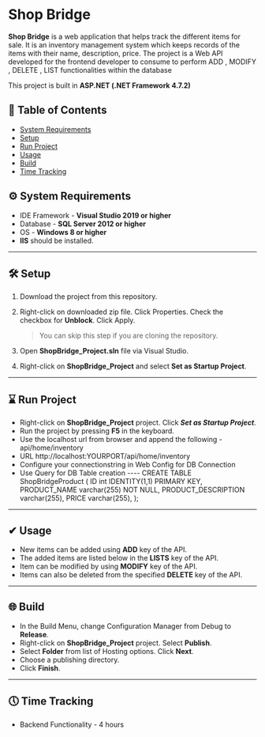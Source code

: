 # Shop Bridge

**Shop Bridge** is a web application that helps track the different items for sale. It is an inventory management system which keeps records of the items with their name, description, price. The project is a Web API developed for the frontend developer to consume to perform ADD , MODIFY , DELETE , LIST functionalities within the database

This project is built in **ASP.NET  (.NET Framework 4.7.2)**


## 📒 Table of Contents 

- [System Requirements](#-system-requirements)
- [Setup](#-setup)
- [Run Project](#-run-project)
- [Usage](#-usage)
- [Build](#-build)
- [Time Tracking](#-time-tracking)

## ⚙ System Requirements

* IDE Framework - **Visual Studio 2019 or higher**
* Database - **SQL Server 2012 or higher**
* OS - **Windows 8 or higher**
* **IIS** should be installed.
---
## 🛠 Setup

1. Download the project from this repository.
2. Right-click on downloaded zip file. Click Properties. Check the checkbox for **Unblock**. Click Apply.
	> You can skip this step if you are cloning the repository.
	
3. Open **ShopBridge_Project.sln** file via Visual Studio.
4. Right-click on **ShopBridge_Project** and select **Set as Startup Project**.

---
## ⌛ Run Project

* Right-click on **ShopBridge_Project** project. Click _**Set as Startup Project**_.
* Run the project by pressing **F5** in the keyboard.
* Use the localhost url from browser and append the following - api/home/inventory
* URL http://localhost:YOURPORT/api/home/inventory
* Configure your connectionstring in Web Config for DB Connection
* Use Query for DB Table creation ---- CREATE TABLE ShopBridgeProduct (
    ID int IDENTITY(1,1) PRIMARY KEY,
    PRODUCT_NAME varchar(255) NOT NULL,
    PRODUCT_DESCRIPTION varchar(255),
    PRICE varchar(255),
);
---
## ✔ Usage

* New items can be added using **ADD** key of the API.
* The added items are listed below in the **LISTS** key of the API.
* Item can be modified by using  **MODIFY** key of the API.
* Items can also be deleted from the specified **DELETE** key of the API.

---
## 🌐 Build

* In the Build Menu, change Configuration Manager from Debug to **Release**.
* Right-click on **ShopBridge_Project** project. Select **Publish**.
* Select **Folder** from list of Hosting options. Click **Next**.
* Choose a publishing directory. 
* Click **Finish**.
---
## 🕔 Time Tracking

* Backend Functionality - 4 hours




